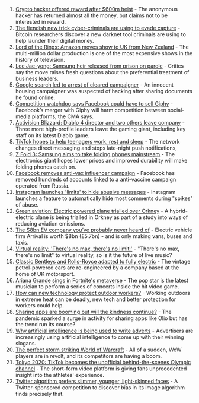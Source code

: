 1. [Crypto hacker offered reward after $600m heist](https://www.bbc.co.uk/news/business-58193396) - The anonymous hacker has returned almost all the money, but claims not to be interested in reward.
2. [The fiendish new trick cyber-criminals are using to evade capture](https://www.bbc.co.uk/news/technology-58176113) - Bitcoin researchers discover a new darknet tool criminals are using to help launder their digital money.
3. [Lord of the Rings: Amazon moves show to UK from New Zealand](https://www.bbc.co.uk/news/business-58196473) - The multi-million dollar production is one of the most expensive shows in the history of television.
4. [Lee Jae-yong: Samsung heir released from prison on parole](https://www.bbc.co.uk/news/world-asia-58196575) - Critics say the move raises fresh questions about the preferential treatment of business leaders.
5. [Google search led to arrest of cleared campaigner](https://www.bbc.co.uk/news/technology-58165478) - An innocent housing campaigner was suspected of hacking after sharing documents he found online.
6. [Competition watchdog says Facebook could have to sell Giphy](https://www.bbc.co.uk/news/technology-58188322) - Facebook’s merger with Giphy will harm competition between social-media platforms, the CMA says.
7. [Activision Blizzard: Diablo 4 director and two others leave company](https://www.bbc.co.uk/news/technology-58187612) - Three more high-profile leaders leave the gaming giant, including key staff on its latest Diablo game.
8. [TikTok hopes to help teenagers work, rest and sleep](https://www.bbc.co.uk/news/technology-58188318) - The network changes direct messaging and stops late-night push notifications,
9. [Z Fold 3: Samsung aims to take folding phones mainstream](https://www.bbc.co.uk/news/technology-58175048) - The electronics giant hopes lower prices and improved durability will make folding phones catch on.
10. [Facebook removes anti-vax influencer campaign](https://www.bbc.co.uk/news/blogs-trending-58167339) - Facebook has removed hundreds of accounts linked to a anti-vaccine campaign operated from Russia.
11. [Instagram launches 'limits' to hide abusive messages](https://www.bbc.co.uk/news/technology-58173921) - Instagram launches a feature to automatically hide most comments during "spikes" of abuse.
12. [Green aviation: Electric powered plane trialled over Orkney](https://www.bbc.co.uk/news/uk-scotland-58180367) - A hybrid-electric plane is being trialled in Orkney as part of a study into ways of reducing aviation emissions.
13. [The $8bn EV company you’ve probably never heard of](https://www.bbc.co.uk/news/business-58174043) - Electric vehicle firm Arrival is worth $8bn (£5.7bn) - and is only making vans, buses and taxis.
14. [Virtual reality: 'There's no max, there's no limit!'](https://www.bbc.co.uk/news/entertainment-arts-58177685) - "There's no max, there's no limit" to virtual reality, so is it the future of live music?
15. [Classic Bentleys and Rolls-Royce adapted to fully electric](https://www.bbc.co.uk/news/technology-57901893) - The vintage petrol-powered cars are re-engineered by a company based at the home of UK motorsport.
16. [Ariana Grande sings in Fortnite's metaverse](https://www.bbc.co.uk/news/technology-58146042) - The pop star is the latest musician to perform a series of concerts inside the hit video game.
17. [How can new technology protect outdoor workers?](https://www.bbc.co.uk/news/business-58049625) - Working outdoors in extreme heat can be deadly, new tech and better protection for workers could help.
18. [Sharing apps are booming but will the kindness continue?](https://www.bbc.co.uk/news/business-57981598) - The pandemic sparked a surge in activity for sharing apps like Olio but has the trend run its course?
19. [Why artificial intelligence is being used to write adverts](https://www.bbc.co.uk/news/business-57781557) - Advertisers are increasingly using artificial intelligence to come up with their winning slogans.
20. [The perfect storm striking World of Warcraft](https://www.bbc.co.uk/news/technology-58017429) - All of a sudden, WoW players are in revolt, and its competitors are having a boom.
21. [Tokyo 2020: TikTok becomes the unofficial behind-the-scenes Olympic channel](https://www.bbc.co.uk/news/world-australia-58053519) - The short-form video platform is giving fans unprecedented insight into the athletes' experience.
22. [Twitter algorithm prefers slimmer, younger, light-skinned faces](https://www.bbc.co.uk/news/technology-58159723) - A Twitter-sponsored competition to discover bias in its image algorithm finds precisely that.
